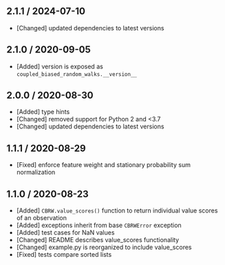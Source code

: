 ## 2.1.1 / 2024-07-10
* [Changed] updated dependencies to latest versions

## 2.1.0 / 2020-09-05
* [Added] version is exposed as `coupled_biased_random_walks.__version__`

## 2.0.0 / 2020-08-30
* [Added] type hints
* [Changed] removed support for Python 2 and <3.7
* [Changed] updated dependencies to latest versions

## 1.1.1 / 2020-08-29
* [Fixed] enforce feature weight and stationary probability sum normalization

## 1.1.0 / 2020-08-23
* [Added] `CBRW.value_scores()` function to return individual value scores of an observation
* [Added] exceptions inherit from base `CBRWError` exception
* [Added] test cases for NaN values
* [Changed] README describes value_scores functionality
* [Changed] example.py is reorganized to include value_scores
* [Fixed] tests compare sorted lists
